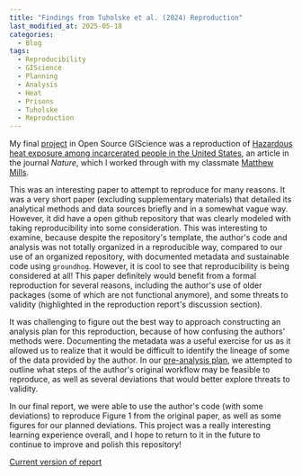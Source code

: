 ```yaml
---
title: "Findings from Tuholske et al. (2024) Reproduction"
last_modified_at: 2025-05-18
categories:
  - Blog
tags:
  - Reproducibility
  - GIScience
  - Planning
  - Analysis
  - Heat
  - Prisons
  - Tuholske
  - Reproduction
---
```

My final [project](https://padutchfan123.github.io/tuholske-et-al-reproduction/) in Open Source GIScience was a reproduction of [Hazardous heat exposure among incarcerated people in the United States](https://www.nature.com/articles/s41893-024-01293-y), an article in the journal *Nature*, which I worked through with my classmate [Matthew Mills](https://github.com/mkahngmills). 

This was an interesting paper to attempt to reproduce for many reasons. It was a very short paper (excluding supplementary materials) that detailed its analytical methods and data sources briefly and in a somewhat vague way. However, it did have a open github repository that was clearly modeled with taking reproducibility into some consideration. This was interesting to examine, because despite the repository's template, the author's code and analysis was not totally organized in a reproducible way, compared to our use of an organized repository, with documented metadata and sustainable code using `groundhog`. However, it is cool to see that reproducibility is being considered at all! This paper definitely would benefit from a formal reproduction for several reasons, including the author's use of older packages (some of which are not functional anymore), and some threats to validity (highlighted in the reproduction report's discussion section). 

It was challenging to figure out the best way to approach constructing an analysis plan for this reproduction, because of how confusing the authors' methods were. Documenting the metadata was a useful exercise for us as it allowed us to realize that it would be difficult to identify the lineage of some of the data provided by the author. In our [pre-analysis plan](https://padutchfan123.github.io/tuholske-et-al-reproduction/docs/report/preanalysisplan_v1.0.html), we attempted to outline what steps of the author's original workflow may be feasible to reproduce, as well as several deviations that would better explore threats to validity.

In our final report, we were able to use the author's code (with some deviations) to reproduce Figure 1 from the original paper, as well as some figures for our planned deviations. This project was a really interesting learning experience overall, and I hope to return to it in the future to continue to improve and polish this repository!

[Current version of report](https://padutchfan123.github.io/tuholske-et-al-reproduction/docs/report/report.html)